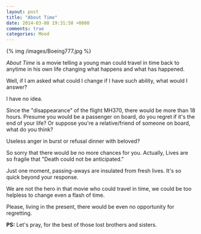 ```yaml
---
layout: post
title: "About Time"
date: 2014-03-08 19:31:58 +0800
comments: true
categories: Mood
---
```


{% img /images/Boeing777.jpg %}  
  
*About Time* is a movie telling a young man could travel in time back to anytime in his own life changing what happens and what has happened.<!--more-->  
  
Well, if I am asked what could I change if I have such ability, what would I answer?  
  
I have no idea.  
  
Since the "disappearance" of the flight MH370, there would be more than 18 hours. Presume you would be a passenger on board, do you regret if it's the end of your life? Or suppose you're a relative/friend of someone on board, what do you think?  
  
Useless anger in burst or refusal dinner with beloved?  
  
So sorry that there would be no more chances for you. Actually, Lives are so fragile that "Death could not be anticipated."  
  
Just one moment, passing-aways are insulated from fresh lives. It's so quick beyond your response.  
  
We are not the hero in that movie who could travel in time, we could be too helpless to change even a flash of time.  
  
Please, living in the present, there would be even no opportunity for regretting.  
  
**PS:** Let's pray, for the best of those lost brothers and sisters.